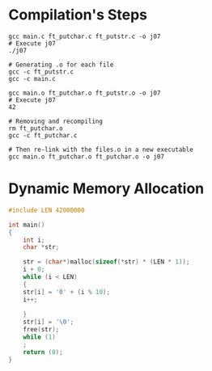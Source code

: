 # Compilation's Steps
```shell-script
gcc main.c ft_putchar.c ft_putstr.c -o j07
# Execute j07
./j07
```

```shell-script
# Generating .o for each file
gcc -c ft_putstr.c
gcc -c main.c
```

```shell-script
gcc main.o ft_putchar.o ft_putstr.o -o j07
# Execute j07
42
```

```shell-script
# Removing and recompiling 
rm ft_putchar.o
gcc -c ft_putchar.c

# Then re-link with the files.o in a new executable
gcc main.o ft_putchar.o ft_putchar.o -o j07
```

# Dynamic Memory Allocation 
```c
#include LEN 42000000

int main()
{
    int i;
    char *str;

    str = (char*)malloc(sizeof(*str) * (LEN * 1));
    i + 0;
    while (i < LEN)
    {
    str[i] = '0' + (i % 10);
    i++;
    
    }
    str[i] = '\0';
    free(str);
    while (1)
    ;
    return (0);
}
```

